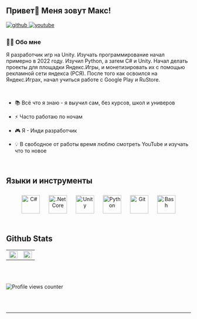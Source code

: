 ## Привет👋 Меня зовут Макс!  
  

<a href="https://github.com/IMBA-Dev" target="_blank">
<img src=https://img.shields.io/badge/github-%2324292e.svg?&style=for-the-badge&logo=github&logoColor=white alt=github style="margin-bottom: 5px;" />
</a>
<a href="https://www.youtube.com/user/imba_devstudio" target="_blank">
<img src=https://img.shields.io/badge/youtube-%23EE4831.svg?&style=for-the-badge&logo=youtube&logoColor=white alt=youtube style="margin-bottom: 5px;" />
</a>  
  



### 👩‍💻 Обо мне  
Я разработчик игр на Unity. Изучать программирование начал примерно в 2022 году. Изучил Python, а затем C# и Unity. Начал делать проекты для площадки Яндекс.Игры, и монетизировать их с помощью рекламной сети яндекса (РСЯ). 
После того как освоился на Яндекс.Играх, начал учиться работе с Google Play и RuStore.  
  

<br/>  

- 📚 Всё что я знаю - я выучил сам, без курсов, школ и универов  
  

- ⚡ Часто работаю по ночам  
  

- 🎮 Я - Инди разработчик  
  

- 💡 В свободное от работы время люблю смотреть YouTube и изучать что то новое  
  

<br/>  


## Языки и инструменты 
<div align="center">  
<a href="https://docs.microsoft.com/en-us/dotnet/csharp/" target="_blank"><img style="margin: 10px" src="https://profilinator.rishav.dev/skills-assets/csharp-original.svg" alt="C#" height="50" /></a>  
<a href="https://dotnet.microsoft.com/download" target="_blank"><img style="margin: 10px" src="https://profilinator.rishav.dev/skills-assets/dotnetcore.png" alt=".Net Core" height="50" /></a>  
<a href="https://unity.com/" target="_blank"><img style="margin: 10px" src="https://profilinator.rishav.dev/skills-assets/unity.png" alt="Unity" height="50" /></a>  
<a href="https://www.python.org/" target="_blank"><img style="margin: 10px" src="https://profilinator.rishav.dev/skills-assets/python-original.svg" alt="Python" height="50" /></a>  
<a href="https://github.com/" target="_blank"><img style="margin: 10px" src="https://profilinator.rishav.dev/skills-assets/git-scm-icon.svg" alt="Git" height="50" /></a>  
<a href="https://www.gnu.org/software/bash/" target="_blank"><img style="margin: 10px" src="https://profilinator.rishav.dev/skills-assets/gnu_bash-icon.svg" alt="Bash" height="50" /></a>  
</div>  

<br/>  


## Github Stats  
<table><tr><td valign="top" width="50%">

<img src="https://github-readme-stats.vercel.app/api?username=IMBA-Dev&show_icons=true&count_private=true&hide_border=true" align="left" style="width: 100%" />

</td><td valign="top" width="50%">

<img src="https://github-readme-stats.vercel.app/api/top-langs/?username=IMBA-Dev&hide_border=true&layout=compact" align="left" style="width: 100%" />

</td></tr></table>  

<br/>  

  

<br/>  

![Profile views counter](https://komarev.com/ghpvc/?username=IMBA-Dev&&style=flat-square)  
  

<br/>  


<br />

----
